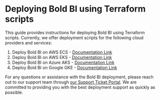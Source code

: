 # Deploying Bold BI using Terraform scripts

This guide provides instructions for deploying Bold BI using Terraform scripts. Currently, we offer deployment scripts for the following cloud providers and services:
 1. Deploy Bold BI on AWS ECS - [Documentation Link](./aws-ecs/README.md)
 2. Deploy Bold BI on AWS EKS - [Documentation Link](./aws-eks/README.md)
 3. Deploy Bold BI on Azure AKS - [Documentation Link](./azure-aks/README.md)
 4. Deploy Bold BI on Google GKE - [Documentation Link](./gcp-gke/README.md)

For any questions or assistance with the Bold BI deployment, please reach out to our support team through [our Support Ticket Portal](https://www.boldbi.com/support/). We are committed to providing you with the best deployment support as quickly as possible.
